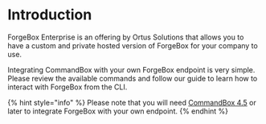 # Introduction

ForgeBox Enterprise is an offering by Ortus Solutions that allows you to have a custom and private hosted version of ForgeBox for your company to use.

Integrating CommandBox with your own ForgeBox endpoint is very simple. Please review the available commands and follow our guide to learn how to interact with ForgeBox from the CLI.

{% hint style="info" %}
Please note that you will need [CommandBox 4.5](https://www.ortussolutions.com/products/commandbox) or later to integrate ForgeBox with your own endpoint.
{% endhint %}




